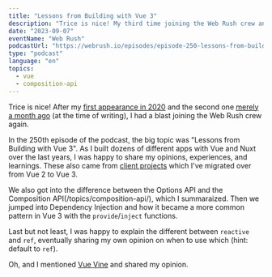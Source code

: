 ```yaml
---
title: "Lessons from Building with Vue 3"
description: "Trice is nice! My third time joining the Web Rush crew and it was a blast. In this episode (250) we talked about my lessons building Vue 3 applications and migrating my client's applications over. Also, Dependency Injection and Vue's Reactivity system were discussed."
date: "2023-09-07"
eventName: "Web Rush"
podcastUrl: "https://webrush.io/episodes/episode-250-lessons-from-building-with-vue-3"
type: "podcast"
language: "en"
topics:
  - vue
  - composition-api
---
```


Trice is nice! After my [first appearance in 2020](/speaking/2020-02-25-whats-your-vue-on-nuxt-webrush/) and the second one [merely a month ago](/speaking/2023-08-24-wuts-nuxt-for-nuxtjs-webrush) (at the time of writing), I had a blast joining the Web Rush crew again.

In the 250th episode of the podcast, the big topic was "Lessons from Building with Vue 3". As I built dozens of different apps with Vue and Nuxt over the last years, I was happy to share my opinions, experiences, and learnings. These also came from [client projects](/consulting/) which I've migrated over from Vue 2 to Vue 3.

We also got into the difference between the Options API and the Composition API(/topics/composition-api/), which I summaraized. Then we jumped into Dependency Injection and how it became a more common pattern in Vue 3 with the `provide`/`inject` functions.

Last but not least, I was happy to explain the different between `reactive` and `ref`, eventually sharing my own opinion on when to use which (hint: default to `ref`).

Oh, and I mentioned [Vue Vine](https://vue-vine.netlify.app/) and shared my opinion.
